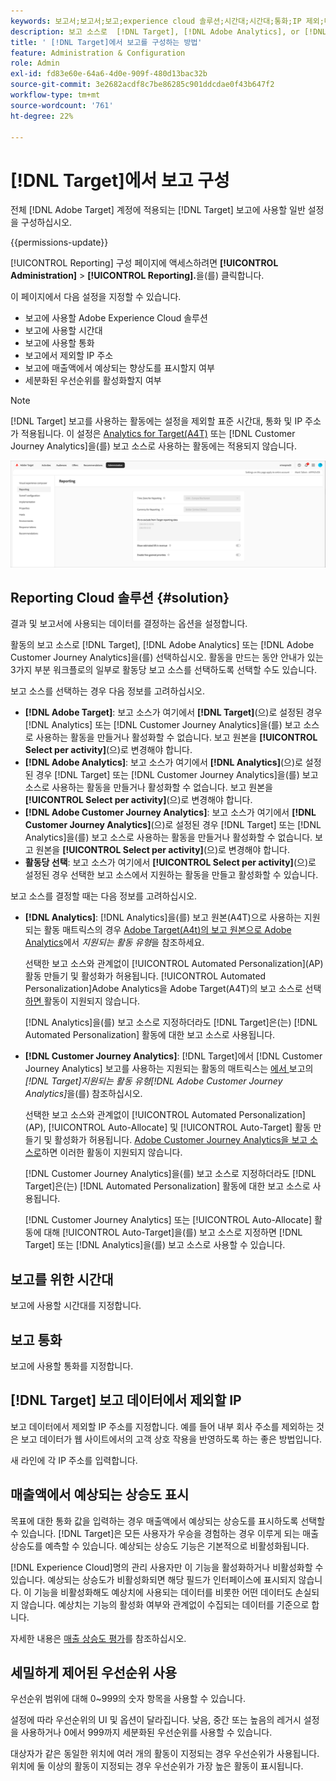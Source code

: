 ```yaml
---
keywords: 보고서;보고서;보고;experience cloud 솔루션;시간대;시간대;통화;IP 제외;매출액에서 예상되는 향상도;매출;매출액에서 상승도;세분화된 우선순위;세분화된 우선순위
description: 보고 소스로  [!DNL Target], [!DNL Adobe Analytics], or [!DNL Adobe Customer Journey Analytics] 을(를) 사용하고 기본 표준 시간대 및 통화 형식을 지정하고, 보고에서 제외할 IP 주소를 추가하는 등의 작업을 수행합니다.
title: ' [!DNL Target]에서 보고를 구성하는 방법'
feature: Administration & Configuration
role: Admin
exl-id: fd83e60e-64a6-4d0e-909f-480d13bac32b
source-git-commit: 3e2682acdf8c7be86285c901ddcdae0f43b647f2
workflow-type: tm+mt
source-wordcount: '761'
ht-degree: 22%

---
```


# [!DNL Target]에서 보고 구성

전체 [!DNL Adobe Target] 계정에 적용되는 [!DNL Target] 보고에 사용할 일반 설정을 구성하십시오.

{{permissions-update}}

[!UICONTROL Reporting] 구성 페이지에 액세스하려면 **[!UICONTROL Administration]** > **[!UICONTROL Reporting].**&#x200B;을(를) 클릭합니다.

이 페이지에서 다음 설정을 지정할 수 있습니다.

* 보고에 사용할 Adobe Experience Cloud 솔루션
* 보고에 사용할 시간대
* 보고에 사용할 통화
* 보고에서 제외할 IP 주소
* 보고에 매출액에서 예상되는 향상도를 표시할지 여부
* 세분화된 우선순위를 활성화할지 여부

>[!NOTE]
>
>[!DNL Target] 보고를 사용하는 활동에는 설정을 제외할 표준 시간대, 통화 및 IP 주소가 적용됩니다. 이 설정은 [Analytics for Target(A4T)](/help/main/c-integrating-target-with-mac/a4t/a4t.md) 또는 [!DNL Customer Journey Analytics]을(를) 보고 소스로 사용하는 활동에는 적용되지 않습니다.

![보고 페이지](/help/main/administrating-target/assets/reporting.png)

## Reporting Cloud 솔루션 {#solution}

결과 및 보고서에 사용되는 데이터를 결정하는 옵션을 설정합니다.

활동의 보고 소스로 [!DNL Target], [!DNL Adobe Analytics] 또는 [!DNL Adobe Customer Journey Analytics]을(를) 선택하십시오. 활동을 만드는 동안 안내가 있는 3가지 부분 워크플로의 일부로 활동당 보고 소스를 선택하도록 선택할 수도 있습니다.

보고 소스를 선택하는 경우 다음 정보를 고려하십시오.

* **[!DNL Adobe Target]**: 보고 소스가 여기에서 **[!DNL Target]**(으)로 설정된 경우 [!DNL Analytics] 또는 [!DNL Customer Journey Analytics]을(를) 보고 소스로 사용하는 활동을 만들거나 활성화할 수 없습니다. 보고 원본을 **[!UICONTROL Select per activity]**(으)로 변경해야 합니다.
* **[!DNL Adobe Analytics]**: 보고 소스가 여기에서 **[!DNL Analytics]**(으)로 설정된 경우 [!DNL Target] 또는 [!DNL Customer Journey Analytics]을(를) 보고 소스로 사용하는 활동을 만들거나 활성화할 수 없습니다. 보고 원본을 **[!UICONTROL Select per activity]**(으)로 변경해야 합니다.
* **[!DNL Adobe Customer Journey Analytics]**: 보고 소스가 여기에서 **[!DNL Customer Journey Analytics]**(으)로 설정된 경우 [!DNL Target] 또는 [!DNL Analytics]을(를) 보고 소스로 사용하는 활동을 만들거나 활성화할 수 없습니다. 보고 원본을 **[!UICONTROL Select per activity]**(으)로 변경해야 합니다.
* **활동당 선택**: 보고 소스가 여기에서 **[!UICONTROL Select per activity]**(으)로 설정된 경우 선택한 보고 소스에서 지원하는 활동을 만들고 활성화할 수 있습니다.

보고 소스를 결정할 때는 다음 정보를 고려하십시오.

* **[!DNL Analytics]**: [!DNL Analytics]을(를) 보고 원본(A4T)으로 사용하는 지원되는 활동 매트릭스의 경우 [Adobe Target(A4t)의 보고 원본으로 Adobe Analytics](/help/main/c-integrating-target-with-mac/a4t/a4t.md#section_F487896214BF4803AF78C552EF1669AA)에서 *지원되는 활동 유형*&#x200B;을 참조하세요.

  선택한 보고 소스와 관계없이 [!UICONTROL Automated Personalization]&#x200B;(AP) 활동 만들기 및 활성화가 허용됩니다. [!UICONTROL Automated Personalization]Adobe Analytics을 Adobe Target(A4T)의 보고 소스로 선택[하면 ](/help/main/c-integrating-target-with-mac/a4t/a4t.md) 활동이 지원되지 않습니다.

  [!DNL Analytics]을(를) 보고 소스로 지정하더라도 [!DNL Target]은(는) [!DNL Automated Personalization] 활동에 대한 보고 소스로 사용됩니다.

* **[!DNL Customer Journey Analytics]**: [!DNL Target]에서 [!DNL Customer Journey Analytics] 보고를 사용하는 지원되는 활동의 매트릭스는 [에서 ](/help/main/c-integrating-target-with-mac/cja/target-reporting-in-cja.md#supported-activities) 보고의 *[!DNL Target]지원되는 활동 유형[!DNL Adobe Customer Journey Analytics]*&#x200B;을(를) 참조하십시오.

  선택한 보고 소스와 관계없이 [!UICONTROL Automated Personalization]&#x200B;(AP), [!UICONTROL Auto-Allocate] 및 [!UICONTROL Auto-Target] 활동 만들기 및 활성화가 허용됩니다. [Adobe Customer Journey Analytics을 보고 소스로](/help/main/c-integrating-target-with-mac/cja/target-reporting-in-cja.md)하면 이러한 활동이 지원되지 않습니다.

  [!DNL Customer Journey Analytics]을(를) 보고 소스로 지정하더라도 [!DNL Target]은(는) [!DNL Automated Personalization] 활동에 대한 보고 소스로 사용됩니다.

  [!DNL Customer Journey Analytics] 또는 [!UICONTROL Auto-Allocate] 활동에 대해 [!UICONTROL Auto-Target]을(를) 보고 소스로 지정하면 [!DNL Target] 또는 [!DNL Analytics]을(를) 보고 소스로 사용할 수 있습니다.

## 보고를 위한 시간대

보고에 사용할 시간대를 지정합니다.

## 보고 통화

보고에 사용할 통화를 지정합니다.

## [!DNL Target] 보고 데이터에서 제외할 IP

보고 데이터에서 제외할 IP 주소를 지정합니다. 예를 들어 내부 회사 주소를 제외하는 것은 보고 데이터가 웹 사이트에서의 고객 상호 작용을 반영하도록 하는 좋은 방법입니다.

새 라인에 각 IP 주소를 입력합니다.

## 매출액에서 예상되는 상승도 표시

목표에 대한 통화 값을 입력하는 경우 매출액에서 예상되는 상승도를 표시하도록 선택할 수 있습니다. [!DNL Target]은 모든 사용자가 우승을 경험하는 경우 이루게 되는 매출 상승도를 예측할 수 있습니다. 예상되는 상승도 기능은 기본적으로 비활성화됩니다.

[!DNL Experience Cloud]명의 관리 사용자만 이 기능을 활성화하거나 비활성화할 수 있습니다. 예상되는 상승도가 비활성화되면 해당 필드가 인터페이스에 표시되지 않습니다. 이 기능을 비활성화해도 예상치에 사용되는 데이터를 비롯한 어떤 데이터도 손실되지 않습니다. 예상치는 기능의 활성화 여부와 관계없이 수집되는 데이터를 기준으로 합니다.

자세한 내용은 [매출 상승도 평가](/help/main/administrating-target/r-target-account-preferences/estimating-lift-in-revenue.md)를 참조하십시오.

## 세밀하게 제어된 우선순위 사용

우선순위 범위에 대해 0~999의 숫자 항목을 사용할 수 있습니다.

설정에 따라 우선순위의 UI 및 옵션이 달라집니다. 낮음, 중간 또는 높음의 레거시 설정을 사용하거나 0에서 999까지 세분화된 우선순위를 사용할 수 있습니다.

대상자가 같은 동일한 위치에 여러 개의 활동이 지정되는 경우 우선순위가 사용됩니다. 위치에 둘 이상의 활동이 지정되는 경우 우선순위가 가장 높은 활동이 표시됩니다.
